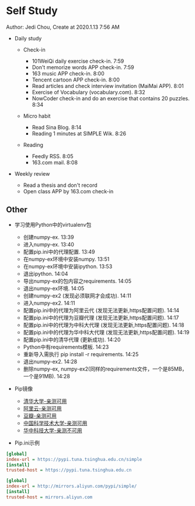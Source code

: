 # Self Study

Author: Jedi Chou, Create at 2020.1.13 7:56 AM

* Daily study
  * Check-in
    * 101WeiQi daily exercise check-in. 7:59
    * Don't memorize words APP check-in. 7:59
    * 163 music APP check-in. 8:00
    * Tencent cartoon APP check-in. 8:00
    * Read articles and check interview invitation (MaiMai APP). 8:01
    * Exercise of Vocabulary (vocabulary.com). 8:32
    * NowCoder check-in and do an exercise that contains 20 puzzles. 8:34

  * Micro habit
    * Read Sina Blog. 8:14
    * Reading 1 minutes at SIMPLE Wik. 8:26

  * Reading
    * Feedly RSS. 8:05
    * 163.com mail. 8:08

* Weekly review
  * Read a thesis and don't record
  * Open class APP by 163.com check-in

## Other

* 学习使用Python中的virtualenv包
  * 创建numpy-ex. 13:39
  * 进入numpy-ex. 13:40
  * 配置pip.ini中的代理配置. 13:49
  * 在numpy-ex环境中安装numpy. 13:51
  * 在numpy-ex环境中安装ipython. 13:53
  * 退出ipython. 14:04
  * 导出numpy-ex的包内容之requirements. 14:05
  * 退出numpy-ex环境. 14:05
  * 创建numpy-ex2 (发现必须联网才会成功). 14:11
  * 进入numpy-ex2. 14:11
  * 配置pip.ini中的代理为阿里云代 (发现无法更新,https配置问题). 14:14
  * 配置pip.ini中的代理为豆瓣代理 (发现无法更新,https配置问题). 14:17
  * 配置pip.ini中的代理为中科大代理 (发现无法更新,https配置问题). 14:18
  * 配置pip.ini中的代理为华中科大代理 (发现无法更新,https配置问题). 14:19
  * 配置pip.ini中的清华代理 (更新成功). 14:20
  * Python中有requirements模板. 14:23
  * 重新导入需执行 pip install -r requirements. 14:25
  * 退出numpy-ex2. 14:28
  * 删除numpy-ex, numpy-ex2(同样的requirements文件，一个是85MB，一个是91MB). 14:28

* Pip镜像
  * [清华大学-亲测可用](https://pypi.tuna.tsinghua.edu.cn/simple/)
  * [阿里云-亲测可用](http://mirrors.aliyun.com/pypi/simple/)
  * [豆瓣-亲测可用](http://pypi.douban.com/simple/)
  * [中国科学技术大学-亲测可用](http://pypi.mirrors.ustc.edu.cn/simple/)
  * [华中科技大学-亲测不可用](http://pypi.hustunique.com/)

* Pip.ini示例

```ini
[global]
index-url = https://pypi.tuna.tsinghua.edu.cn/simple
[install]
trusted-host = https://pypi.tuna.tsinghua.edu.cn
```

```ini
[global]
index-url = http://mirrors.aliyun.com/pypi/simple/
[install]
trusted-host = mirrors.aliyun.com
```
